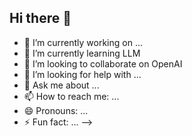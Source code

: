## Hi there 👋

- 🔭 I’m currently working on ...
- 🌱 I’m currently learning LLM
- 👯 I’m looking to collaborate on OpenAI
- 🤔 I’m looking for help with ...
- 💬 Ask me about ...
- 📫 How to reach me: ...
- 😄 Pronouns: ...
- ⚡ Fun fact: ...
-->
